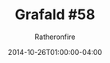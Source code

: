 ---
title: "Grafald #58"
type: "image"
date: 2014-10-26T01:00:00-04:00
draft: false
categories:
- blog
- projects
- grafald
image_path: "../img/2014/58.png"
alt_text: ""
is_subpage: true
author: "Ratheronfire"
---